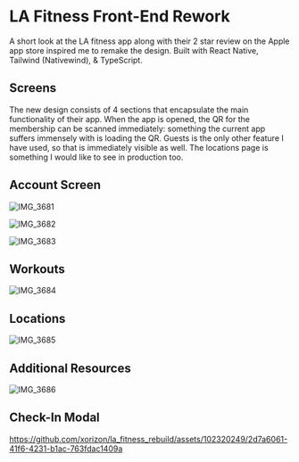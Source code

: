 # LA Fitness Front-End Rework

A short look at the LA fitness app along with their 2 star review on the Apple app store inspired me to remake the design. Built with React Native, Tailwind (Nativewind), & TypeScript. 

## Screens

The new design consists of 4 sections that encapsulate the main functionality of their app. When the app is opened, the QR for the membership can be scanned immediately: something the current app suffers immensely with is loading the QR. Guests is the only other feature I have used, so that is immediately visible as well. The locations page is something I would like to see in production too.

## Account Screen

![IMG_3681](https://github.com/xorizon/la_fitness_rebuild/assets/102320249/69288146-8c4d-46e5-9b18-b714a7d0da45)

![IMG_3682](https://github.com/xorizon/la_fitness_rebuild/assets/102320249/1a2041e4-565f-4f09-851c-7fbd0dbc2b1f)

![IMG_3683](https://github.com/xorizon/la_fitness_rebuild/assets/102320249/07a1994f-41c9-4c44-bb82-2dad0ddd99ff)

## Workouts

![IMG_3684](https://github.com/xorizon/la_fitness_rebuild/assets/102320249/bd275586-2396-4d72-91cf-c2296fb17e43)

## Locations

![IMG_3685](https://github.com/xorizon/la_fitness_rebuild/assets/102320249/3eaa6ac0-09ee-41e5-a1d1-447562d62140)

## Additional Resources

![IMG_3686](https://github.com/xorizon/la_fitness_rebuild/assets/102320249/56e1610e-bacc-4c23-8d36-bbb2afbcca9d)

## Check-In Modal

https://github.com/xorizon/la_fitness_rebuild/assets/102320249/2d7a6061-41f6-4231-b1ac-763fdac1409a
